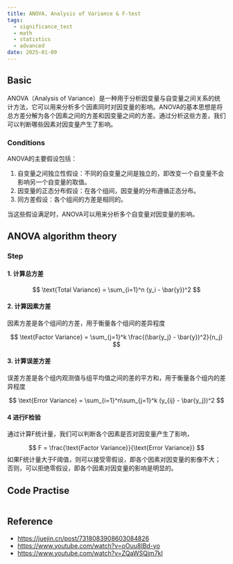 ```yaml
---
title: ANOVA, Analysis of Variance & F-test
tags:
  - significance_test
  - math
  - statistics
  - advanced
date: 2025-01-09
---
```

## Basic

ANOVA（Analysis of Variance）是一种用于分析因变量与自变量之间关系的统计方法，它可以用来分析多个因素同时对因变量的影响。ANOVA的基本思想是将总方差分解为各个因素之间的方差和因变量之间的方差。通过分析这些方差，我们可以判断哪些因素对因变量产生了影响。

### Conditions

ANOVA的主要假设包括：

1. 自变量之间独立性假设：不同的自变量之间是独立的，即改变一个自变量不会影响另一个自变量的取值。
2. 因变量的正态分布假设：在各个组间，因变量的分布遵循正态分布。
3. 同方差假设：各个组间的方差是相同的。

当这些假设满足时，ANOVA可以用来分析多个自变量对因变量的影响。

## ANOVA algorithm theory

### Step

#### 1. 计算总方差

$$
\text{Total Variance} = \sum_{i=1}^n (y_i - \bar{y})^2
$$

#### 2. 计算因素方差

因素方差是各个组间的方差，用于衡量各个组间的差异程度

$$
\text{Factor Variance} = \sum_{j=1}^k \frac{(\bar{y_j} - \bar{y})^2}{n_j}
$$
#### 3. 计算误差方差

误差方差是各个组内观测值与组平均值之间的差的平方和，用于衡量各个组内的差异程度

$$
\text{Error Variance} = \sum_{i=1}^n\sum_{j=1}^k (y_{ij} - \bar{y_j})^2
$$

#### 4 进行F检验

通过计算F统计量，我们可以判断各个因素是否对因变量产生了影响，

$$
F = \frac{\text{Factor Variance}}{\text{Error Variance}}
$$
如果F统计量大于F阈值，则可以接受零假设，即各个因素对因变量的影像不大；否则，可以拒绝零假设，即各个因素对因变量的影响是明显的。


## Code Practise

```python

```

## Reference

* https://juejin.cn/post/7318083908603084826
* https://www.youtube.com/watch?v=oOuu8IBd-yo
* https://www.youtube.com/watch?v=ZQaWSQjm7kI